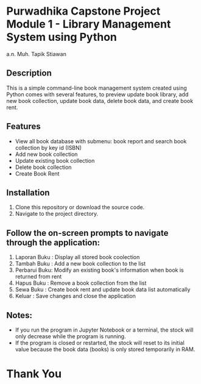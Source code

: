 # Purwadhika Capstone Project Module 1 - Library Management System using Python
a.n. Muh. Tapik Stiawan

## Description
This is a simple command-line book management system created using Python comes with several features, to preview update book library, add new book collection, update book data, delete book data, and create book rent.

## Features
- View all book database with submenu: book report and search book collection by key id (ISBN)
- Add new book collection
- Update existing book collection
- Delete book collection
- Create Book Rent

## Installation

1. Clone this repository or download the source code.
2. Navigate to the project directory.

## Follow the on-screen prompts to navigate through the application:

1. Laporan Buku : Display all stored book coolection
2. Tambah Buku  : Add a new book collection to the list
3. Perbarui Buku: Modify an existing book's information when book is returned from rent
4. Hapus Buku   : Remove a book collection from the list
5. Sewa Buku    : Create book rent and update book data list automatically
6. Keluar       : Save changes and close the application

## Notes:
- If you run the program in Jupyter Notebook or a terminal, the stock will only decrease while the program is running.
- If the program is closed or restarted, the stock will reset to its initial value because the book data (books) is only stored temporarily in RAM.

# Thank You
